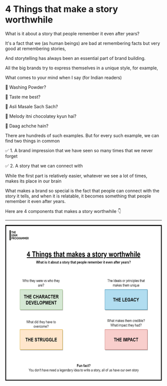 # 4 Things that make a story worthwhile

What is it about a story that people remember it even after years?

It's a fact that we (as human beings) are bad at remembering facts but very good at remembering stories,

And storytelling has always been an essential part of brand building.

All the big brands try to express themselves in a unique style, for example,

What comes to your mind when I say (for Indian readers)

📌 Washing Powder?

📌 Taste me best?

📌 Asli Masale Sach Sach?

📌 Melody itni chocolatey kyun hai?

📌 Daag achche hain?

There are hundreds of such examples. But for every such example, we can find two things in common

✅ 1. A brand impression that we have seen so many times that we never forget

✅ 2. A story that we can connect with

While the first part is relatively easier, whatever we see a lot of times, makes its place in our brain

What makes a brand so special is the fact that people can connect with the story it tells, and when it is relatable, it becomes something that people remember it even after years.

Here are 4 components that makes a story worthwhile 👇

***

<div style="text-align:center">
    <img height="500" src="./MainFile-4_Components_Of_Story.png" />
</div>